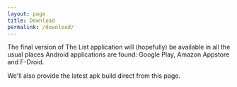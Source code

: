 ```yaml
---
layout: page
title: Download
permalink: /download/
---
```


The final version of The List application will (hopefully) be
available in all the usual places Android applications are found:
Google Play, Amazon Appstore and F-Droid.

We'll also provide the latest apk build direct from this page.
